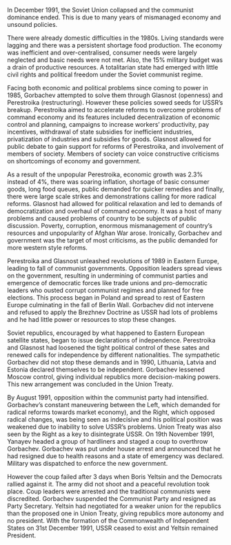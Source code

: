 <!--
	{
		"title": "Collapse of the USSR",
		"date": "2008-03-02",

		"first_draft": "2006",
		"first_publication": "2008-03-02",
		"edited": "",
		"notes": "Written as part of school history module",

		"tags": "history, essay",
		"category": "history",
		"slug": ""
	}
-->

In December 1991, the Soviet Union collapsed and the communist dominance ended. This is due to many years of mismanaged economy and unsound policies.

There were already domestic difficulties in the 1980s. Living standards were lagging and there was a persistent shortage food production. The economy was inefficient and over-centralised, consumer needs were largely neglected and basic needs were not met. Also, the 15% military budget was a drain of productive resources. A totalitarian state had emerged with little civil rights and political freedom under the Soviet communist regime.

<!--more-->

Facing both economic and political problems since coming to power in 1985, Gorbachev attempted to solve them through Glasnost (openness) and Perestroika (restructuring). However these policies sowed seeds for USSR’s breakup. Perestroika aimed to accelerate reforms to overcome problems of command economy and its features included decentralization of economic control and planning, campaigns to increase workers’ productivity, pay incentives, withdrawal of state subsidies for inefficient industries, privatization of industries and subsidies for goods. Glasnost allowed for public debate to gain support for reforms of Perestroika, and involvement of members of society. Members of society can voice constructive criticisms on shortcomings of economy and government.

As a result of the unpopular Perestroika, economic growth was 2.3% instead of 4%, there was soaring inflation, shortage of basic consumer goods, long food queues, public demanded for quicker remedies and finally, there were large scale strikes and demonstrations calling for more radical reforms. Glasnost had allowed for political relaxation and led to demands of democratization and overhaul of command economy. It was a host of many problems and caused problems of country to be subjects of public discussion. Poverty, corruption, enormous mismanagement of country’s resources and unpopularity of Afghan War arose. Ironically, Gorbachev and government was the target of most criticisms, as the public demanded for more western style reforms.

Perestroika and Glasnost unleashed revolutions of 1989 in Eastern Europe, leading to fall of communist governments. Opposition leaders spread views on the government, resulting in undermining of communist parties and emergence of democratic forces like trade unions and pro-democratic leaders who ousted corrupt communist regimes and planned for free elections. This process began in Poland and spread to rest of Eastern Europe culminating in the fall of Berlin Wall. Gorbachev did not intervene and refused to apply the Brezhnev Doctrine as USSR had lots of problems and he had little power or resources to stop these changes.

Soviet republics, encouraged by what happened to Eastern European satellite states, began to issue declarations of independence. Perestroika and Glasnost had loosened the tight political control of these sates and renewed calls for independence by different nationalities. The sympathetic Gorbachev did not stop these demands and in 1990, Lithuania, Latvia and Estonia declared themselves to be independent. Gorbachev lessened Moscow control, giving individual republics more decision-making powers. This new arrangement was concluded in the Union Treaty.

By August 1991, opposition within the communist party had intensified. Gorbachev’s constant maneuvering between the Left, which demanded for radical reforms towards market economy), and the Right, which opposed radical changes, was being seen as indecisive and his political position was weakened due to inability to solve USSR’s problems. Union Treaty was also seen by the Right as a key to disintegrate USSR. On 19th November 1991, Yanayev headed a group of hardliners and staged a coup to overthrow Gorbachev. Gorbachev was put under house arrest and announced that he had resigned due to health reasons and a state of emergency was declared. Military was dispatched to enforce the new government.

However the coup failed after 3 days when Boris Yeltsin and the Democrats rallied against it. The army did not shoot and a peaceful revolution took place. Coup leaders were arrested and the traditional communists were discredited. Gorbachev suspended the Communist Party and resigned as Party Secretary. Yeltsin had negotiated for a weaker union for the republics than the proposed one in Union Treaty, giving republics more autonomy and no president. With the formation of the Commonwealth of Independent States on 31st December 1991, USSR ceased to exist and Yeltsin remained President.